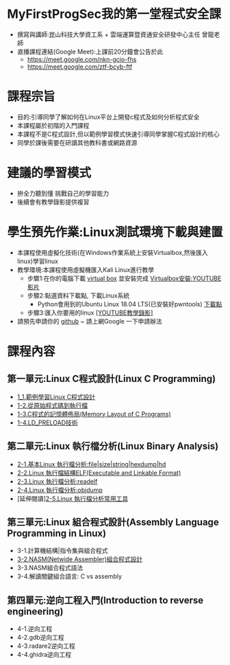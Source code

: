 # MyFirstProgSec我的第一堂程式安全課 
- 撰寫與講師:崑山科技大學資工系 + 雲端運算暨資通安全研發中心主任  曾龍老師
- 直播課程連結(Google Meet):上課前20分鐘會公告於此
  - https://meet.google.com/nkn-gcio-fhs
  - https://meet.google.com/ztf-bcyb-ftf  

# 課程宗旨
- 目的:引導同學了解如何在Linux平台上開發c程式及如何分析程式安全
- 本課程屬於初階的入門課程
- 本課程不是C程式設計,但以範例學習模式快速引導同學掌握C程式設計的核心
- 同學於課後需要在研讀其他教科書或網路資源

# 建議的學習模式
- 拚全力聽到懂 挑戰自己的學習能力
- 後續會有教學錄影提供複習

# 學生預先作業:Linux測試環境下載與建置
- 本課程使用虛擬化技術(在Windows作業系統上安裝Virtualbox,然後匯入linux)學習linux
- 教學環境:本課程使用虛擬機匯入Kali Linux進行教學
  - 步驟1:在你的電腦下載 [virtual box](https://www.virtualbox.org/wiki/Downloads) 並安裝完成 [Virtualbox安裝:YOUTUBE影片](https://youtu.be/FC0CX71aGnc)
  - 步驟2:點選資料下載點, 下載Linux系統
    - Python會用到的Ubuntu Linux 18.04 LTS(已安裝好pwntools)  [下載點](https://drive.google.com/file/d/1aP-qCFP6jKsGYXtKy9ahwZleQSENEi7C/view?usp=sharing)
  - 步驟3:匯入你要用的linux  [[YOUTUBE教學錄影]](https://youtu.be/GTpQR7fZcwE)
- 請預先申請你的 [github](https://github.com/)  ~ 請上網Google 一下申請辦法



# 課程內容
## 第一單元:Linux C程式設計(Linux C Programming)
- [1_1.範例學習Linux C程式設計](1-1.md)
- [1-2.從原始程式碼到執行檔](1-2.md)
- [1-3.C程式的記憶體佈局(Memory Layout of C Programs)](1-3.md)
- [1-4.LD_PRELOAD技術](1-4.md)
## 第二單元:Linux 執行檔分析(Linux Binary Analysis)
- [2-1.基本Linux 執行檔分析:file|size|string|hexdump|hd](2-1.md)
- [2-2.Linux 執行檔結構ELF(Executable and Linkable Format)](2-2.md)
- [2-3.Linux 執行檔分析:readelf](2-3.md)
- [2-4.Linux 執行檔分析:objdump](2-4.md)
- [延伸閱讀][2-5.Linux 執行檔分析常用工具](2-5.md)
## 第三單元:Linux 組合程式設計(Assembly Language Programming in Linux)
- 3-1.計算機結構|指令集與組合程式
- [3-2.NASM(Netwide Assembler)組合程式設計](3-2.md)
- 3-3.NASM組合程式語法
- 3-4.解讀關鍵組合語言: C vs assembly
## 第四單元:逆向工程入門(Introduction to reverse engineering)
- 4-1.逆向工程
- 4-2.gdb逆向工程
- 4-3.radare2逆向工程
- 4-4.ghidra逆向工程

